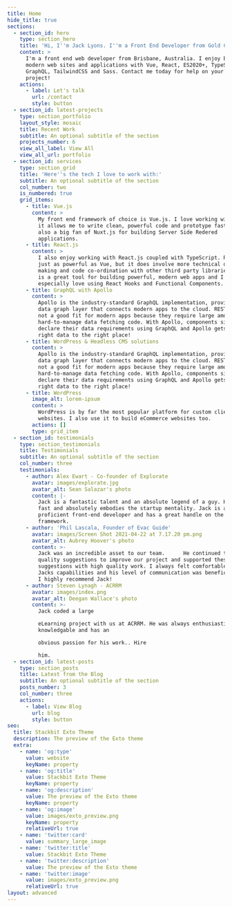 ```yaml
---
title: Home
hide_title: true
sections:
  - section_id: hero
    type: section_hero
    title: 'Hi, I''m Jack Lyons. I''m a Front End Developer from Gold Coast, Australia'
    content: >
      I'm a front end web developer from Brisbane, Australia. I enjoy building
      modern web sites and applications with Vue, React, ES2020+, TypeScript,
      GraphQL, TailwindCSS and Sass. Contact me today for help on your next
      project!
    actions:
      - label: Let's talk
        url: /contact
        style: button
  - section_id: latest-projects
    type: section_portfolio
    layout_style: mosaic
    title: Recent Work
    subtitle: An optional subtitle of the section
    projects_number: 6
    view_all_label: View All
    view_all_url: portfolio
  - section_id: services
    type: section_grid
    title: 'Here''s the tech I love to work with:'
    subtitle: An optional subtitle of the section
    col_number: two
    is_numbered: true
    grid_items:
      - title: Vue.js
        content: >
          My front end framework of choice is Vue.js. I love working with Vue as
          it allows me to write clean, powerful code and prototype fast! I'm
          also a big fan of Nuxt.js for building Server Side Redered
          applications.
      - title: React.js
        content: >
          I also enjoy working with React.js coupled with TypeScript. React is
          just as powerful as Vue, but it does involve more technical decision
          making and code co-ordination with other third party libraries. React
          is a great tool for building powerful, modern web apps and I
          especially love using React Hooks and Functional Components.
      - title: GraphQL with Apollo
        content: >
          Apollo is the industry-standard GraphQL implementation, providing the
          data graph layer that connects modern apps to the cloud. REST APIs are
          not a good fit for modern apps because they require large amounts of
          hard-to-manage data fetching code. With Apollo, components simply
          declare their data requirements using GraphQL and Apollo gets the
          right data to the right place!
      - title: WordPress & Headless CMS solutions
        content: >
          Apollo is the industry-standard GraphQL implementation, providing the
          data graph layer that connects modern apps to the cloud. REST APIs are
          not a good fit for modern apps because they require large amounts of
          hard-to-manage data fetching code. With Apollo, components simply
          declare their data requirements using GraphQL and Apollo gets the
          right data to the right place!
      - title: WordPress
        image_alt: lorem-ipsum
        content: >
          WordPress is by far the most popular platform for custom client
          websites. I also use it to build eCommerce websites too.
        actions: []
        type: grid_item
  - section_id: testimonials
    type: section_testimonials
    title: Testimonials
    subtitle: An optional subtitle of the section
    col_number: three
    testimonials:
      - author: Alex Ewart - Co-founder of Explorate
        avatar: images/explorate.jpg
        avatar_alt: Sean Salazar's photo
        content: |-
          Jack is a fantastic talent and an absolute legend of a guy. He works 
          fast and absolutely embodies the startup mentality. Jack is a highly 
          proficient front-end developer and has a great handle on the Vue JS 
          framework.
      - author: 'Phil Lascala, Founder of Evac Guide'
        avatar: images/Screen Shot 2021-04-22 at 7.17.20 pm.png
        avatar_alt: Aubrey Hoover's photo
        content: >-
          Jack was an incredible asset to our team.      He continued to provide
          quality suggestions to improve our project and supported these
          suggestions with high quality work. I always felt comfortable with
          Jacks capabilities and his level of communication was beneficial.    
          I highly recommend Jack!
      - author: Steven Lynagh - ACRRM
        avatar: images/index.png
        avatar_alt: Deegan Wallace's photo
        content: >-
          Jack coded a large 

          eLearning project with us at ACRRM. He was always enthusiastic,
          knowledgable and has an 

          obvious passion for his work.. Hire 

          him.
  - section_id: latest-posts
    type: section_posts
    title: Latest from the Blog
    subtitle: An optional subtitle of the section
    posts_number: 3
    col_number: three
    actions:
      - label: View Blog
        url: blog
        style: button
seo:
  title: Stackbit Exto Theme
  description: The preview of the Exto theme
  extra:
    - name: 'og:type'
      value: website
      keyName: property
    - name: 'og:title'
      value: Stackbit Exto Theme
      keyName: property
    - name: 'og:description'
      value: The preview of the Exto theme
      keyName: property
    - name: 'og:image'
      value: images/exto_preview.png
      keyName: property
      relativeUrl: true
    - name: 'twitter:card'
      value: summary_large_image
    - name: 'twitter:title'
      value: Stackbit Exto Theme
    - name: 'twitter:description'
      value: The preview of the Exto theme
    - name: 'twitter:image'
      value: images/exto_preview.png
      relativeUrl: true
layout: advanced
---
```

